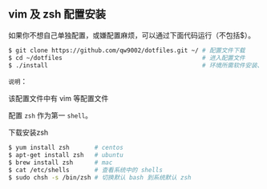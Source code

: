 ## vim 及 zsh 配置安装

如果你不想自己单独配置，或嫌配置麻烦，可以通过下面代码运行（不包括$）。

```bash
$ git clone https://github.com/qw9002/dotfiles.git ~/ # 配置文件下载
$ cd ~/dotfiles                                       # 进入配置文件
$ ./install                                           # 环境所需软件安装、配置
```
`说明`：

该配置文件中有 vim 等配置文件

配置 `zsh` 作为第一 `shell`。

下载安装zsh

```bash
$ yum install zsh       # centos
$ apt-get install zsh   # ubuntu
$ brew install zsh      # mac
$ cat /etc/shells       # 查看系统中的 shells
$ sudo chsh -s /bin/zsh # 切换默认 bash 到系统默认 zsh
```
